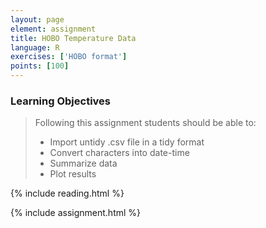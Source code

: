 ```yaml
---
layout: page
element: assignment
title: HOBO Temperature Data
language: R
exercises: ['HOBO format']
points: [100]
---
```


### Learning Objectives

> Following this assignment students should be able to:
>
> - Import untidy .csv file in a tidy format 
> - Convert characters into date-time
> - Summarize data
> - Plot results  

{% include reading.html %}

{% include assignment.html %}
